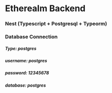 # Etherealm Backend
### Nest (Typescript + Postgresql + Typeorm)

### Database Connection ###
##### Type: postgres #####
##### username: postgres #####
##### password: 12345678 #####
##### database: postgres #####
